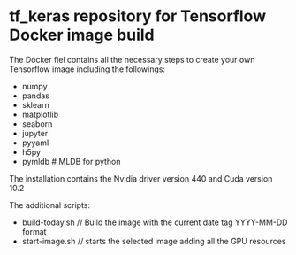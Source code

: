 # tf_keras repository for Tensorflow Docker image build

The Docker fiel contains all the necessary steps to create your own Tensorflow image including the followings:

  - numpy 
  - pandas 
  - sklearn 
  - matplotlib 
  - seaborn 
  - jupyter 
  - pyyaml 
  - h5py
  - pymldb # MLDB for python
  
The installation contains the Nvidia driver version 440 and Cuda version 10.2

The additional scripts:
  - build-today.sh // Build the image with the current date tag YYYY-MM-DD format
  - start-image.sh <YYYY-MM-DD> // starts the selected image adding all the GPU resources
